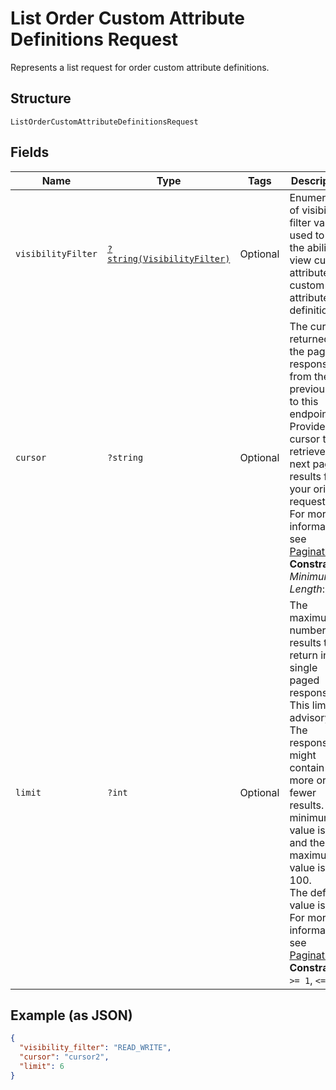 
# List Order Custom Attribute Definitions Request

Represents a list request for order custom attribute definitions.

## Structure

`ListOrderCustomAttributeDefinitionsRequest`

## Fields

| Name | Type | Tags | Description | Getter | Setter |
|  --- | --- | --- | --- | --- | --- |
| `visibilityFilter` | [`?string(VisibilityFilter)`](../../doc/models/visibility-filter.md) | Optional | Enumeration of visibility-filter values used to set the ability to view custom attributes or custom attribute definitions. | getVisibilityFilter(): ?string | setVisibilityFilter(?string visibilityFilter): void |
| `cursor` | `?string` | Optional | The cursor returned in the paged response from the previous call to this endpoint.<br>Provide this cursor to retrieve the next page of results for your original request.<br>For more information, see [Pagination](https://developer.squareup.com/docs/working-with-apis/pagination).<br>**Constraints**: *Minimum Length*: `1` | getCursor(): ?string | setCursor(?string cursor): void |
| `limit` | `?int` | Optional | The maximum number of results to return in a single paged response. This limit is advisory.<br>The response might contain more or fewer results. The minimum value is 1 and the maximum value is 100.<br>The default value is 20.<br>For more information, see [Pagination](https://developer.squareup.com/docs/working-with-apis/pagination).<br>**Constraints**: `>= 1`, `<= 100` | getLimit(): ?int | setLimit(?int limit): void |

## Example (as JSON)

```json
{
  "visibility_filter": "READ_WRITE",
  "cursor": "cursor2",
  "limit": 6
}
```

